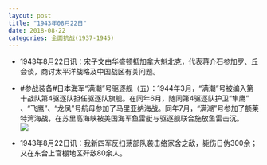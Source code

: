 ```yaml
---
layout: post
title: "1943年08月22日"
date: 2018-08-22
categories: 全面抗战(1937-1945)
---
```


<meta name="referrer" content="no-referrer" />

- 1943年8月22日讯：宋子文由华盛顿抵加拿大魁北克，代表蒋介石参加罗、丘会谈，商讨太平洋战略及中国战区有关问题。 

- #参战装备#日本海军“满潮”号驱逐舰（五）：1944年3月，“满潮”号被编入第十战队第4驱逐队担任驱逐队旗舰。在同年6月，随同第4驱逐队护卫“隼鹰” 、“飞鹰”、“龙凤”号航母参加了马里亚纳海战。同年7月，“满潮”号参加了额莱特湾海战，在苏里高海峡被美国海军鱼雷艇与驱逐舰联合施放鱼雷击沉。 <br/><img src="https://wx4.sinaimg.cn/large/aca367d8ly1fui8z5w5soj20d60r3aef.jpg" />

- 1943年8月22日讯：我新四军反扫荡部队袭击络家舍之敌，毙伤日伪300余；又在东台上官棚地区歼敌80余人。 

